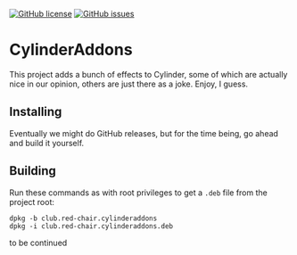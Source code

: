 [![GitHub license](https://img.shields.io/github/license/aren-cllc/CylinderAddons)](https://github.com/aren-cllc/CylinderAddons/blob/master/LICENSE) [![GitHub issues](https://img.shields.io/github/issues/aren-cllc/CylinderAddons)](https://github.com/aren-cllc/CylinderAddons/issues)
# CylinderAddons
This project adds a bunch of effects to Cylinder, some of which
are actually nice in our opinion, others are just there as a
joke. Enjoy, I guess.

## Installing
Eventually we might do GitHub releases, but for the time being, go ahead and build it yourself.

## Building
Run these commands as with root privileges to get a `.deb` file from the project root:
```
dpkg -b club.red-chair.cylinderaddons
dpkg -i club.red-chair.cylinderaddons.deb
```

to be continued
